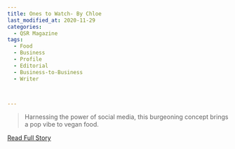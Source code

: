 ```yaml
---
title: Ones to Watch- By Chloe
last_modified_at: 2020-11-29
categories:
  - QSR Magazine
tags:
  - Food
  - Business
  - Profile
  - Editorial 
  - Business-to-Business
  - Writer



---
```


> Harnessing the power of social media, this burgeoning concept brings a pop vibe to vegan food. 

<a href="http://www.ourdigitalmags.com/publication/?i=537053&ver=html5&p=37" target="_blank">Read Full Story</a>
